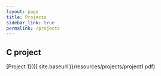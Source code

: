 ```yaml
---
layout: page
title: Projects
sidebar_link: true
permalink: /projects
---
```


## C project

[Project 1]({{ site.baseurl }}/resources/projects/project1.pdf)
